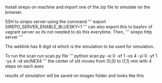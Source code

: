 Install sirepo on machine and import one of the zip file to simulate on the browser.

SSH to sirepo server using the command
'''
export SIREPO_SERVER_ENABLE_BLUESKY=1
'''
can also export this to bashrc of vagrant server so its not needed to do this everytime. Then,
''' 
sirepo http server 
'''

The weblink has 8 digit id which is the simulation to be used for simulation.

To run the scan run scan.py file
''' 
python scan.py -xi 0 -xf 1 -xs 4 -yi 0 -yf 1 -ys 4 -id stciNEX4
'''
the center of slit moves from (0,0) to (1,1) mm with 4 steps on each axes

results of simulation will be saved on images folder and looks like this
